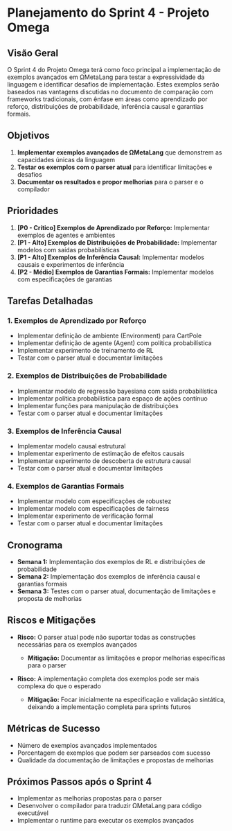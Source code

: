 # Planejamento do Sprint 4 - Projeto Omega

## Visão Geral

O Sprint 4 do Projeto Omega terá como foco principal a implementação de exemplos avançados em ΩMetaLang para testar a expressividade da linguagem e identificar desafios de implementação. Estes exemplos serão baseados nas vantagens discutidas no documento de comparação com frameworks tradicionais, com ênfase em áreas como aprendizado por reforço, distribuições de probabilidade, inferência causal e garantias formais.

## Objetivos

1. **Implementar exemplos avançados de ΩMetaLang** que demonstrem as capacidades únicas da linguagem
2. **Testar os exemplos com o parser atual** para identificar limitações e desafios
3. **Documentar os resultados e propor melhorias** para o parser e o compilador

## Prioridades

1. **[P0 - Crítico] Exemplos de Aprendizado por Reforço:** Implementar exemplos de agentes e ambientes
2. **[P1 - Alto] Exemplos de Distribuições de Probabilidade:** Implementar modelos com saídas probabilísticas
3. **[P1 - Alto] Exemplos de Inferência Causal:** Implementar modelos causais e experimentos de inferência
4. **[P2 - Médio] Exemplos de Garantias Formais:** Implementar modelos com especificações de garantias

## Tarefas Detalhadas

### 1. Exemplos de Aprendizado por Reforço

- Implementar definição de ambiente (Environment) para CartPole
- Implementar definição de agente (Agent) com política probabilística
- Implementar experimento de treinamento de RL
- Testar com o parser atual e documentar limitações

### 2. Exemplos de Distribuições de Probabilidade

- Implementar modelo de regressão bayesiana com saída probabilística
- Implementar política probabilística para espaço de ações contínuo
- Implementar funções para manipulação de distribuições
- Testar com o parser atual e documentar limitações

### 3. Exemplos de Inferência Causal

- Implementar modelo causal estrutural
- Implementar experimento de estimação de efeitos causais
- Implementar experimento de descoberta de estrutura causal
- Testar com o parser atual e documentar limitações

### 4. Exemplos de Garantias Formais

- Implementar modelo com especificações de robustez
- Implementar modelo com especificações de fairness
- Implementar experimento de verificação formal
- Testar com o parser atual e documentar limitações

## Cronograma

- **Semana 1:** Implementação dos exemplos de RL e distribuições de probabilidade
- **Semana 2:** Implementação dos exemplos de inferência causal e garantias formais
- **Semana 3:** Testes com o parser atual, documentação de limitações e proposta de melhorias

## Riscos e Mitigações

- **Risco:** O parser atual pode não suportar todas as construções necessárias para os exemplos avançados
  - **Mitigação:** Documentar as limitações e propor melhorias específicas para o parser

- **Risco:** A implementação completa dos exemplos pode ser mais complexa do que o esperado
  - **Mitigação:** Focar inicialmente na especificação e validação sintática, deixando a implementação completa para sprints futuros

## Métricas de Sucesso

- Número de exemplos avançados implementados
- Porcentagem de exemplos que podem ser parseados com sucesso
- Qualidade da documentação de limitações e propostas de melhorias

## Próximos Passos após o Sprint 4

- Implementar as melhorias propostas para o parser
- Desenvolver o compilador para traduzir ΩMetaLang para código executável
- Implementar o runtime para executar os exemplos avançados
